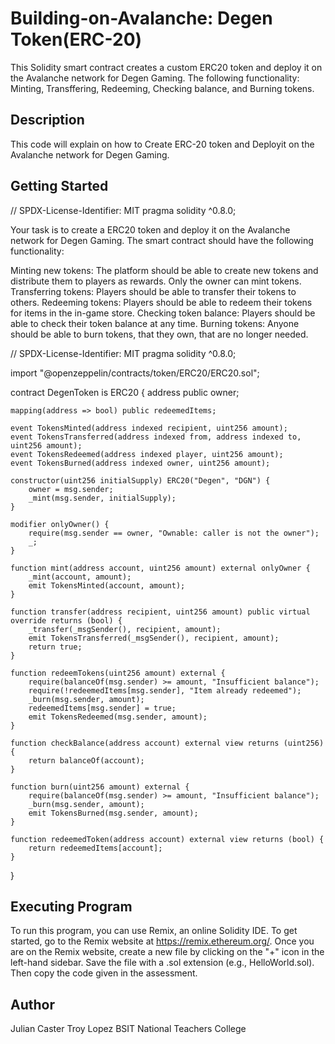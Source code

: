 # Building-on-Avalanche: Degen Token(ERC-20)
This Solidity smart contract creates a custom ERC20 token and deploy it on the Avalanche network for Degen
Gaming. The following functionality: Minting, Transffering, Redeeming, Checking balance, and Burning tokens. 

## Description
This code will explain on how to Create ERC-20 token and Deployit on the Avalanche network for Degen Gaming.
## Getting Started
// SPDX-License-Identifier: MIT
pragma solidity ^0.8.0;

Your task is to create a ERC20 token and deploy it on the Avalanche network for Degen Gaming. The smart contract should have the following functionality:

Minting new tokens: The platform should be able to create new tokens and distribute them to players as rewards. Only the owner can mint tokens.
Transferring tokens: Players should be able to transfer their tokens to others.
Redeeming tokens: Players should be able to redeem their tokens for items in the in-game store.
Checking token balance: Players should be able to check their token balance at any time.
Burning tokens: Anyone should be able to burn tokens, that they own, that are no longer needed.

// SPDX-License-Identifier: MIT
pragma solidity ^0.8.0;

import "@openzeppelin/contracts/token/ERC20/ERC20.sol";

contract DegenToken is ERC20 {
    address public owner;

    mapping(address => bool) public redeemedItems;

    event TokensMinted(address indexed recipient, uint256 amount);
    event TokensTransferred(address indexed from, address indexed to, uint256 amount);
    event TokensRedeemed(address indexed player, uint256 amount);
    event TokensBurned(address indexed owner, uint256 amount);

    constructor(uint256 initialSupply) ERC20("Degen", "DGN") {
        owner = msg.sender;
        _mint(msg.sender, initialSupply);
    }

    modifier onlyOwner() {
        require(msg.sender == owner, "Ownable: caller is not the owner");
        _;
    }

    function mint(address account, uint256 amount) external onlyOwner {
        _mint(account, amount);
        emit TokensMinted(account, amount);
    }

    function transfer(address recipient, uint256 amount) public virtual override returns (bool) {
        _transfer(_msgSender(), recipient, amount);
        emit TokensTransferred(_msgSender(), recipient, amount);
        return true;
    }

    function redeemTokens(uint256 amount) external {
        require(balanceOf(msg.sender) >= amount, "Insufficient balance");
        require(!redeemedItems[msg.sender], "Item already redeemed");
        _burn(msg.sender, amount);
        redeemedItems[msg.sender] = true;
        emit TokensRedeemed(msg.sender, amount);
    }

    function checkBalance(address account) external view returns (uint256) {
        return balanceOf(account);
    }

    function burn(uint256 amount) external {
        require(balanceOf(msg.sender) >= amount, "Insufficient balance");
        _burn(msg.sender, amount);
        emit TokensBurned(msg.sender, amount);
    }

    function redeemedToken(address account) external view returns (bool) {
        return redeemedItems[account];
    }
}

   
        
## Executing Program
To run this program, you can use Remix, an online Solidity IDE. To get started, go to the Remix website at https://remix.ethereum.org/. 
Once you are on the Remix website, create a new file by clicking on the "+" icon in the left-hand sidebar. Save the file with a .sol extension 
(e.g., HelloWorld.sol). Then copy the code given in the assessment.

## Author
Julian Caster Troy Lopez
BSIT
National Teachers College
